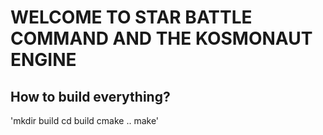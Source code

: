 # WELCOME TO STAR BATTLE COMMAND AND THE KOSMONAUT ENGINE

## How to build everything?
'mkdir build
cd build
cmake ..
make'